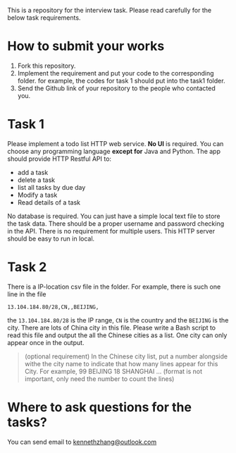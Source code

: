 This is a repository for the interview task.
Please read carefully for the below task requirements.

# How to submit your works
1. Fork this repository.
2. Implement the requirement and put your code to the corresponding folder. for example, the codes for task 1 should put into the task1 folder.
3. Send the Github link of your repository to the people who contacted you.

# Task 1
Please implement a todo list HTTP web service.
**No UI** is required.
You can choose any programming language **except for** Java and Python.
The app should provide HTTP Restful API to:
* add a task
* delete a task
* list all tasks by due day
* Modify a task
* Read details of a task

No database is required. You can just have a simple local text file to store the task data.
There should be a proper username and password checking in the API.
There is no requirement for multiple users.
This HTTP server should be easy to run in local.

# Task 2
There is a IP-location csv file in the folder.
For example, there is such one line in the file
```csv
13.104.184.80/28,CN,,BEIJING,
```
the `13.104.184.80/28` is the IP range, `CN` is the country and the `BEIJING` is the city.
There are lots of China city in this file.
Please write a Bash script to read this file and output the all the Chinese cities as a list.
One city can only appear once in the output. 

> (optional requirement) In the Chinese city list, put a number alongside withe the city name to indicate that how many lines appear for this City. For example, 
99 BEIJING
18 SHANGHAI
...
(format is not important, only need the number to count the lines)


# Where to ask questions for the tasks?
You can send email to kennethzhang@outlook.com